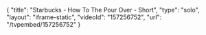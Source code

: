 {
    "title": "Starbucks - How To The Pour Over - Short",
    "type": "solo",
    "layout": "iframe-static",
    "videoId": "157256752",
    "url": "\/tvpembed\/157256752"
}